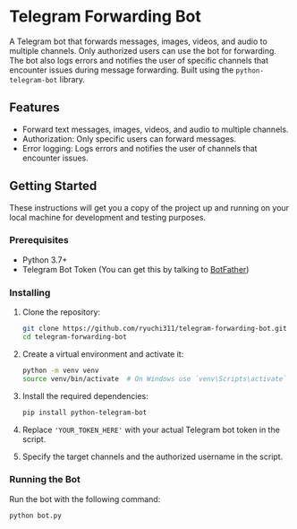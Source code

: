 # Telegram Forwarding Bot

A Telegram bot that forwards messages, images, videos, and audio to multiple channels. Only authorized users can use the bot for forwarding. The bot also logs errors and notifies the user of specific channels that encounter issues during message forwarding. Built using the `python-telegram-bot` library.

## Features
- Forward text messages, images, videos, and audio to multiple channels.
- Authorization: Only specific users can forward messages.
- Error logging: Logs errors and notifies the user of channels that encounter issues.

## Getting Started

These instructions will get you a copy of the project up and running on your local machine for development and testing purposes.

### Prerequisites

- Python 3.7+
- Telegram Bot Token (You can get this by talking to [BotFather](https://telegram.me/botfather))

### Installing

1. Clone the repository:
    ```sh
    git clone https://github.com/ryuchi311/telegram-forwarding-bot.git
    cd telegram-forwarding-bot
    ```

2. Create a virtual environment and activate it:
    ```sh
    python -m venv venv
    source venv/bin/activate  # On Windows use `venv\Scripts\activate`
    ```

3. Install the required dependencies:
    ```sh
    pip install python-telegram-bot
    ```

4. Replace `'YOUR_TOKEN_HERE'` with your actual Telegram bot token in the script.

5. Specify the target channels and the authorized username in the script.

### Running the Bot

Run the bot with the following command:
```sh
python bot.py

